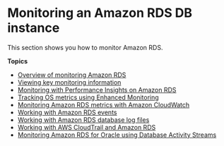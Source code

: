 # Monitoring an Amazon RDS DB instance<a name="CHAP_Monitoring"></a>

This section shows you how to monitor Amazon RDS\.

**Topics**
+ [Overview of monitoring Amazon RDS](MonitoringOverview.md)
+ [Viewing key monitoring information](accessing-monitoring.md)
+ [Monitoring with Performance Insights on Amazon RDS](USER_PerfInsights.md)
+ [Tracking OS metrics using Enhanced Monitoring](USER_Monitoring.OS.md)
+ [Monitoring Amazon RDS metrics with Amazon CloudWatch](monitoring-cloudwatch.md)
+ [Working with Amazon RDS events](working-with-events.md)
+ [Working with Amazon RDS database log files](USER_LogAccess.md)
+ [Working with AWS CloudTrail and Amazon RDS](logging-using-cloudtrail.md)
+ [Monitoring Amazon RDS for Oracle using Database Activity Streams](DBActivityStreams.md)